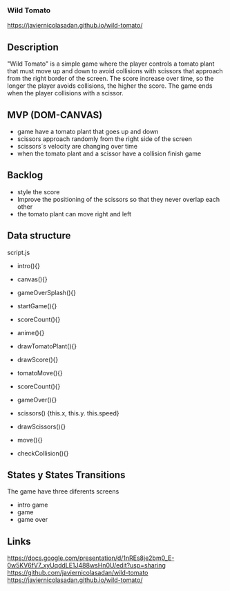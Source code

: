 ### Wild Tomato

https://javiernicolasadan.github.io/wild-tomato/

## Description

"Wild Tomato" is a simple game where the player controls a tomato plant that must move up and down to avoid collisions with scissors that approach from the right border of the screen. The score increase over time, so the longer the player avoids collisions, the higher the score. 
The game ends when the player collisions with a scissor.


## MVP (DOM-CANVAS)
- game have a tomato plant that goes up and down
- scissors approach randomly from the right side of the screen
- scissors´s velocity are changing over time
- when the tomato plant and a scissor have a collision finish game


## Backlog
- style the score
- Improve the positioning of the scissors so that they never overlap each other
- the tomato plant can move right and left


## Data structure
script.js

- intro(){}
- canvas(){}
- gameOverSplash(){}

- startGame(){}
- scoreCount(){}
- anime(){}
- drawTomatoPlant(){}
- drawScore(){}
- tomatoMove(){}
- scoreCount(){}
- gameOver(){}

- scissors() {this.x, this.y. this.speed}
- drawScissors(){}
- move(){}
- checkCollision(){}


## States y States Transitions
The game have three diferents screens
- intro game
- game
- game over


## Links

https://docs.google.com/presentation/d/1nREs8je2bm0_E-0w5KV6fV7_xyUqddLE1J488wsHn0U/edit?usp=sharing
https://github.com/javiernicolasadan/wild-tomato
https://javiernicolasadan.github.io/wild-tomato/